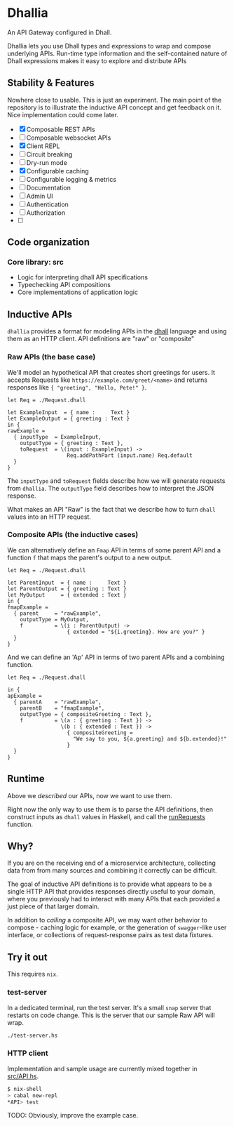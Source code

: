 # Dhallia

An API Gateway configured in Dhall.

Dhallia lets you use Dhall types and expressions to wrap and compose underlying
APIs. Run-time type information and the self-contained nature of Dhall
expressions makes it easy to explore and distribute APIs

## Stability & Features

Nowhere close to usable. This is just an experiment. The main point of the
repository is to illustrate the inductive API concept and get feedback on it.
Nice implementation could come later.

 - [x] Composable REST APIs
 - [ ] Composable websocket APIs
 - [x] Client REPL
 - [ ] Circuit breaking
 - [ ] Dry-run mode
 - [x] Configurable caching
 - [ ] Configurable logging & metrics
 - [ ] Documentation
 - [ ] Admin UI
 - [ ] Authentication
 - [ ] Authorization
 - [ ] 
 
## Code organization

### Core library: src

 - Logic for interpreting dhall API specifications
 - Typechecking API compositions
 - Core implementations of application logic

## Inductive APIs

`dhallia` provides a format for modeling APIs in the
[dhall](https://dhall-lang.org) language and using them as an HTTP
client. API definitions are "raw" or "composite"


### Raw APIs (the base case)

We'll model an hypothetical API that creates short greetings for
users. It accepts Requests like `https://example.com/greet/<name>` and
returns responses like `{ "greeting", "Hello, Pete!" }`.


```dhall
let Req = ./Request.dhall

let ExampleInput  = { name :     Text }
let ExampleOutput = { greeting : Text }
in {
rawExample =
  { inputType  = ExampleInput,
    outputType = { greeting : Text },
    toRequest  = \(input : ExampleInput) ->
                   Req.addPathPart (input.name) Req.default
  }
}
```

The `inputType` and `toRequest` fields describe how we will generate
requests from `dhallia`. The `outputType` field describes how to
interpret the JSON response.

What makes an API "Raw" is the fact that we describe how to turn
`dhall` values into an HTTP request.


### Composite APIs (the inductive cases)

We can alternatively define an `Fmap` API in terms of some parent API
and a function `f` that maps the parent's output to a new output.

```dhall
let Req = ./Request.dhall

let ParentInput  = { name :     Text }
let ParentOutput = { greeting : Text }
let MyOutput     = { extended : Text }
in {
fmapExample =
  { parent     = "rawExample",
    outputType = MyOutput,
    f          = \(i : ParentOutput) ->
                   { extended = "${i.greeting}. How are you?" }
  }
}
```

And we can define an 'Ap' API in terms of two parent APIs and a combining
function.

```dhall
let Req = ./Request.dhall

in {
apExample =
  { parentA    = "rawExample",
    parentB    = "fmapExample",
    outputType = { compositeGreeting : Text },
    f          = \(a : { greeting : Text }) ->
                 \(b : { extended : Text }) ->
                   { compositeGreeting =
                     "We say to you, ${a.greeting} and ${b.extended}!"
                   }
  }
}
```

## Runtime

Above we _described_ our APIs, now we want to use them.

Right now the only way to use them is to parse the API definitions,
then construct inputs as `dhall` values in Haskell, and call the
[runRequests](https://github.com/imalsogreg/dhallia/blob/master/src/Dhallia/Interpreter/HTTPClient/API.hs#L47)
function.


## Why?

If you are on the receiving end of a microservice architecture,
collecting data from from many sources and combining it correctly can
be difficult.

The goal of inductive API definitions is to provide what appears
to be a single HTTP API that provides responses directly useful to
your domain, where you previously had to interact with many APIs that
each provided a just piece of that larger domain.

In addition to _calling_ a composite API, we may want other behavior
to compose - caching logic for example, or the generation of
`swagger`-like user interface, or collections of request-response
pairs as test data fixtures.


## Try it out

This requires `nix`.

### test-server

In a dedicated terminal, run the test server. It's a small `snap`
server that restarts on code change. This is the server that our
sample Raw API will wrap.

```bash
./test-server.hs
```

### HTTP client

Implementation and sample usage are currently mixed together
in [src/API.hs](https://github.com/imalsogreg/dhallia/blob/master/src/API.hs).

```bash
$ nix-shell
> cabal new-repl
*API> test
```

TODO: Obviously, improve the example case.
